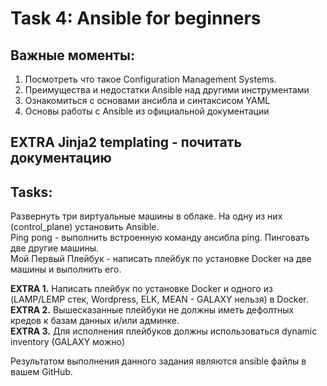# Task 4: Ansible for beginners  
## Важные моменты:  
  
1. Посмотреть что такое Configuration Management Systems.  
2. Преимущества и недостатки Ansible над другими инструментами   
3. Ознакомиться с основами ансибла и синтаксисом YAML  
4. Основы работы с Ansible из официальной документации  

## EXTRA Jinja2 templating - почитать документацию  
  
## Tasks:  
Развернуть три виртуальные машины в облаке. На одну из них (control_plane) установить Ansible.  
Ping pong - выполнить встроенную команду ансибла ping. Пинговать две другие машины.  
Мой Первый Плейбук - написать плейбук по установке Docker на две машины и выполнить его.  
       
**EXTRA 1.** Написать плейбук по установке Docker и одного из (LAMP/LEMP стек, Wordpress, ELK, MEAN - GALAXY нельзя) в Docker.  
**EXTRA 2.** Вышесказанные плейбуки не должны иметь дефолтных кредов к базам данных и/или админке.  
**EXTRA 3.**  Для исполнения плейбуков должны использоваться dynamic inventory (GALAXY можно)  
  
Результатом выполнения данного задания  являются ansible файлы в вашем GitHub.   

